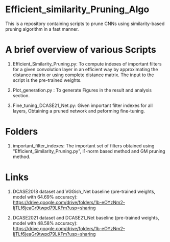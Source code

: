 # Efficient_similarity_Pruning_Algo

This is a repository containing scripts to prune CNNs using similarity-based pruning algorithm in a fast manner. 


# A brief overview of various Scripts

1) Efficient_Similarity_Pruning.py: To compute indexes of important filters for a given convolution layer in an efficient way by approximating the distance matrix or using complete distance matrix. The input to the script is the pre-trained weights. 

2) Plot_generation.py :  To generate Figures in the result and analysis section.

3) Fine_tuning_DCASE21_Net.py:  Given important filter indexes for all layers, Obtaining a pruned network and peforming fine-tuning.

# Folders

1) important_filter_indexes: The important set of filters obtained using "Efficient_Similarity_Pruning.py", l1-norm based method and GM pruning method.


# Links

1. DCASE2018 dataset and VGGish_Net baseline (pre-trained weights, model with 64.69% accuracy):  https://drive.google.com/drive/folders/1b-eOYzNm2-IjTLf6jeaGr9twpd79LKFm?usp=sharing

2. DCASE2021 dataset and DCASE21_Net baseline (pre-trained weights, model with 48.58% accuracy): https://drive.google.com/drive/folders/1b-eOYzNm2-IjTLf6jeaGr9twpd79LKFm?usp=sharing
